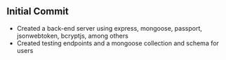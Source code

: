 ## Initial Commit ##
- Created a back-end server using express, mongoose, passport, jsonwebtoken, bcryptjs, among others
- Created testing endpoints and a mongoose collection and schema for users
